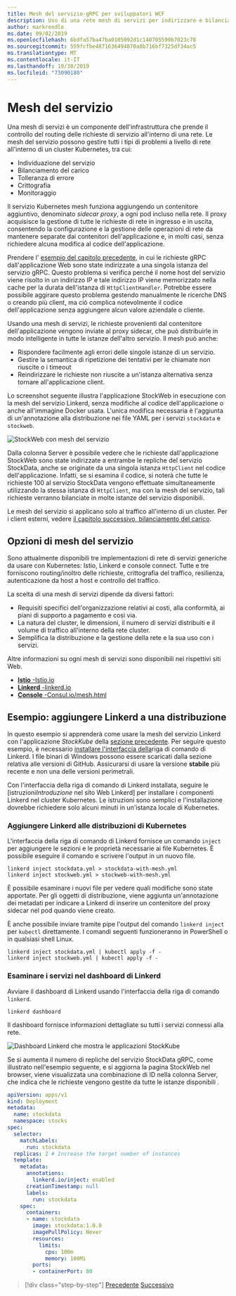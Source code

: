 ```yaml
---
title: Mesh del servizio-gRPC per sviluppatori WCF
description: Uso di una rete mesh di servizi per indirizzare e bilanciare le richieste ai servizi gRPC in un cluster Kubernetes.
author: markrendle
ms.date: 09/02/2019
ms.openlocfilehash: 6bdfa57ba47ba0105092d1c140705599b7023c78
ms.sourcegitcommit: 559fcfbe4871636494870a8b716bf7325df34ac5
ms.translationtype: MT
ms.contentlocale: it-IT
ms.lasthandoff: 10/30/2019
ms.locfileid: "73090180"
---
```

# <a name="service-meshes"></a>Mesh del servizio

Una mesh di servizi è un componente dell'infrastruttura che prende il controllo del routing delle richieste di servizio all'interno di una rete. Le mesh del servizio possono gestire tutti i tipi di problemi a livello di rete all'interno di un cluster Kubernetes, tra cui:

- Individuazione del servizio
- Bilanciamento del carico
- Tolleranza di errore
- Crittografia
- Monitoraggio

Il servizio Kubernetes mesh funziona aggiungendo un contenitore aggiuntivo, denominato *sidecar proxy*, a ogni pod incluso nella rete. Il proxy acquisisce la gestione di tutte le richieste di rete in ingresso e in uscita, consentendo la configurazione e la gestione delle operazioni di rete da mantenere separate dai contenitori dell'applicazione e, in molti casi, senza richiedere alcuna modifica al codice dell'applicazione.

Prendere l' [esempio del capitolo precedente](kubernetes.md#testing-the-application), in cui le richieste gRPC dall'applicazione Web sono state indirizzate a una singola istanza del servizio gRPC. Questo problema si verifica perché il nome host del servizio viene risolto in un indirizzo IP e tale indirizzo IP viene memorizzato nella cache per la durata dell'istanza di `HttpClientHandler`. Potrebbe essere possibile aggirare questo problema gestendo manualmente le ricerche DNS o creando più client, ma ciò complica notevolmente il codice dell'applicazione senza aggiungere alcun valore aziendale o cliente.

Usando una mesh di servizi, le richieste provenienti dal contenitore dell'applicazione vengono inviate al proxy sidecar, che può distribuirle in modo intelligente in tutte le istanze dell'altro servizio. Il mesh può anche:

- Rispondere facilmente agli errori delle singole istanze di un servizio.
- Gestire la semantica di ripetizione dei tentativi per le chiamate non riuscite o i timeout
- Reindirizzare le richieste non riuscite a un'istanza alternativa senza tornare all'applicazione client.

Lo screenshot seguente illustra l'applicazione StockWeb in esecuzione con la mesh del servizio Linkerd, senza modifiche al codice dell'applicazione o anche all'immagine Docker usata. L'unica modifica necessaria è l'aggiunta di un'annotazione alla distribuzione nei file YAML per i servizi `stockdata` e `stockweb`.

![StockWeb con mesh del servizio](media/service-mesh/stockweb-servicemesh-screenshot.png)

Dalla colonna Server è possibile vedere che le richieste dall'applicazione StockWeb sono state indirizzate a entrambe le repliche del servizio StockData, anche se originate da una singola istanza `HttpClient` nel codice dell'applicazione. Infatti, se si esamina il codice, si noterà che tutte le richieste 100 al servizio StockData vengono effettuate simultaneamente utilizzando la stessa istanza di `HttpClient`, ma con la mesh del servizio, tali richieste verranno bilanciate in molte istanze del servizio disponibili.

Le mesh del servizio si applicano solo al traffico all'interno di un cluster. Per i client esterni, vedere [il capitolo successivo, bilanciamento del carico](load-balancing.md).

## <a name="service-mesh-options"></a>Opzioni di mesh del servizio

Sono attualmente disponibili tre implementazioni di rete di servizi generiche da usare con Kubernetes: Istio, Linkerd e console connect. Tutte e tre forniscono routing/inoltro delle richieste, crittografia del traffico, resilienza, autenticazione da host a host e controllo del traffico.

La scelta di una mesh di servizi dipende da diversi fattori:

- Requisiti specifici dell'organizzazione relativi ai costi, alla conformità, ai piani di supporto a pagamento e così via.
- La natura del cluster, le dimensioni, il numero di servizi distribuiti e il volume di traffico all'interno della rete cluster.
- Semplifica la distribuzione e la gestione della rete e la sua uso con i servizi.

Altre informazioni su ogni mesh di servizi sono disponibili nei rispettivi siti Web.

- [**Istio** -Istio.io](https://istio.io)
- [**Linkerd** -linkerd.io](https://linkerd.io)
- [**Console** -Consul.io/mesh.html](https://consul.io/mesh.html)

## <a name="example-add-linkerd-to-a-deployment"></a>Esempio: aggiungere Linkerd a una distribuzione

In questo esempio si apprenderà come usare la mesh del servizio Linkerd con l'applicazione *StockKube* della [sezione precedente](kubernetes.md).
Per seguire questo esempio, è necessario [installare l'interfaccia della](https://linkerd.io/2/getting-started/#step-1-install-the-cli)riga di comando di Linkerd. I file binari di Windows possono essere scaricati dalla sezione relativa alle versioni di GitHub. Assicurarsi di usare la versione **stabile** più recente e non una delle versioni perimetrali.

Con l'interfaccia della riga di comando di Linkerd installata, seguire le [istruzioni*Introduzione* nel sito Web Linkerd] per installare i componenti Linkerd nel cluster Kubernetes. Le istruzioni sono semplici e l'installazione dovrebbe richiedere solo alcuni minuti in un'istanza locale di Kubernetes.

### <a name="add-linkerd-to-kubernetes-deployments"></a>Aggiungere Linkerd alle distribuzioni di Kubernetes

L'interfaccia della riga di comando di Linkerd fornisce un comando `inject` per aggiungere le sezioni e le proprietà necessarie ai file Kubernetes. È possibile eseguire il comando e scrivere l'output in un nuovo file.

```console
linkerd inject stockdata.yml > stockdata-with-mesh.yml
linkerd inject stockweb.yml > stockweb-with-mesh.yml
```

È possibile esaminare i nuovi file per vedere quali modifiche sono state apportate. Per gli oggetti di distribuzione, viene aggiunta un'annotazione dei metadati per indicare a Linkerd di inserire un contenitore del proxy sidecar nel pod quando viene creato.

È anche possibile inviare tramite pipe l'output del comando `linkerd inject` per `kubectl` direttamente. I comandi seguenti funzioneranno in PowerShell o in qualsiasi shell Linux.

```console
linkerd inject stockdata.yml | kubectl apply -f -
linkerd inject stockweb.yml | kubectl apply -f -
```

### <a name="inspect-services-in-the-linkerd-dashboard"></a>Esaminare i servizi nel dashboard di Linkerd

Avviare il dashboard di Linkerd usando l'interfaccia della riga di comando `linkerd`.

```console
linkerd dashboard
```

Il dashboard fornisce informazioni dettagliate su tutti i servizi connessi alla rete.

![Dashboard Linkerd che mostra le applicazioni StockKube](media/service-mesh/linkerd-screenshot.png)

Se si aumenta il numero di repliche del servizio StockData gRPC, come illustrato nell'esempio seguente, e si aggiorna la pagina StockWeb nel browser, viene visualizzata una combinazione di ID nella colonna Server, che indica che le richieste vengono gestite da tutte le istanze disponibili .

```yaml
apiVersion: apps/v1
kind: Deployment
metadata:
  name: stockdata
  namespace: stocks
spec:
  selector:
    matchLabels:
      run: stockdata
  replicas: 2 # Increase the target number of instances
  template:
    metadata:
      annotations:
        linkerd.io/inject: enabled
      creationTimestamp: null
      labels:
        run: stockdata
    spec:
      containers:
      - name: stockdata
        image: stockdata:1.0.0
        imagePullPolicy: Never
        resources:
          limits:
            cpu: 100m
            memory: 100Mi
        ports:
        - containerPort: 80
```

>[!div class="step-by-step"]
>[Precedente](kubernetes.md)
>[Successivo](load-balancing.md)
